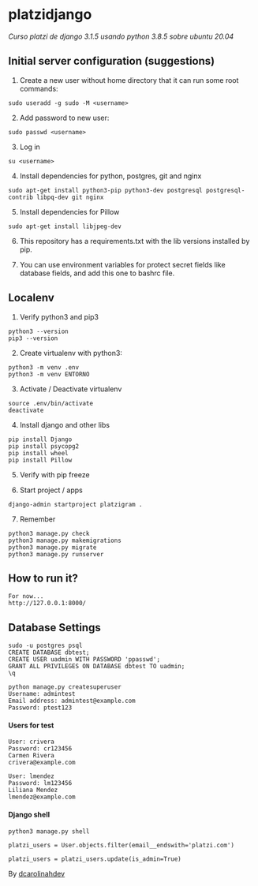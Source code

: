# platzidjango

_Curso platzi de django 3.1.5 usando python 3.8.5 sobre ubuntu 20.04_

## Initial server configuration (suggestions)

1. Create a new user without home directory that it can run some root commands:

```
sudo useradd -g sudo -M <username>
```

2. Add password to new user:

```
sudo passwd <username>
```

3. Log in

```
su <username>
```

4. Install dependencies for python, postgres, git and nginx

```
sudo apt-get install python3-pip python3-dev postgresql postgresql-contrib libpq-dev git nginx
```

5. Install dependencies for Pillow

```
sudo apt-get install libjpeg-dev
```

6. This repository has a requirements.txt with the lib versions installed by pip.

7. You can use environment variables for protect secret fields like database fields, and add this one to bashrc file.


## Localenv

1. Verify python3 and pip3

```
python3 --version
pip3 --version
```

2. Create virtualenv with python3:

```
python3 -m venv .env
python3 -m venv ENTORNO
```

3. Activate / Deactivate virtualenv

```
source .env/bin/activate
deactivate
```

4. Install django and other libs

```
pip install Django
pip install psycopg2
pip install wheel
pip install Pillow
```

5. Verify with pip freeze

6. Start project / apps

```
django-admin startproject platzigram .
```

7. Remember

```
python3 manage.py check
python3 manage.py makemigrations
python3 manage.py migrate
python3 manage.py runserver
```

## How to run it?

```
For now... 
http://127.0.0.1:8000/
```

## Database Settings

```
sudo -u postgres psql
CREATE DATABASE dbtest;
CREATE USER uadmin WITH PASSWORD 'ppasswd';
GRANT ALL PRIVILEGES ON DATABASE dbtest TO uadmin;
\q

python manage.py createsuperuser
Username: admintest
Email address: admintest@example.com
Password: ptest123
```


#### Users for test

```
User: crivera
Password: cr123456
Carmen Rivera
crivera@example.com

User: lmendez
Password: lm123456
Liliana Mendez
lmendez@example.com
```

#### Django shell

```
python3 manage.py shell

platzi_users = User.objects.filter(email__endswith='platzi.com')

platzi_users = platzi_users.update(is_admin=True)
```

By [dcarolinahdev](https://github.com/dcarolinahdev)
